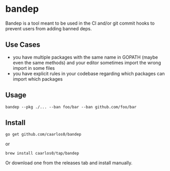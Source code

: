 # bandep

Bandep is a tool meant to be used in the CI and/or git commit hooks to prevent
users from adding banned deps.

## Use Cases

- you have multiple packages with the same name in GOPATH (maybe even the same
methods) and your editor sometimes import the wrong import in some files
- you have explicit rules in your codebase regarding which packages can import
which packages

## Usage

```console
bandep --pkg ./... --ban foo/bar --ban github.com/foo/bar
```

## Install

```console
go get github.com/caarlos0/bandep
```

or

```console
brew install caarlos0/tap/bandep
```

Or download one from the releases tab and install manually.
